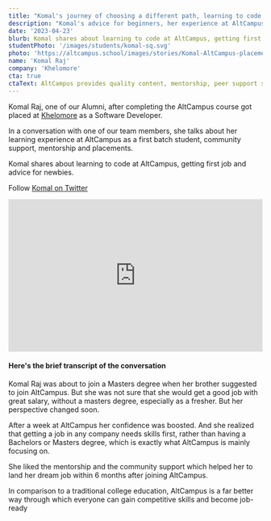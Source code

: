 ```yaml
---
title: "Komal's journey of choosing a different path, learning to code from AltCampus, and finally becoming a software developer."
description: "Komal's advice for beginners, her experience at AltCampus as one of the first students, and becoming job-ready with competitive skills."
date: '2023-04-23'
blurb: Komal shares about learning to code at AltCampus, getting first job and advice for newbies.
studentPhoto: '/images/students/komal-sq.svg'
photo: 'https://altcampus.school/images/stories/Komal-AltCampus-placement.png'
name: 'Komal Raj'
company: 'Khelomore'
cta: true
ctaText: AltCampus provides quality content, mentorship, peer support system, and placement support to help you land a job like Komal 🚀
---
```


Komal Raj, one of our Alumni, after completing the AltCampus course got placed at <a href="https://www.khelomore.com/" target="_blank">Khelomore</a> as a Software Developer.

In a conversation with one of our team members, she talks about her learning experience at AltCampus as a first batch student, community support, mentorship and placements.

Komal shares about learning to code at AltCampus, getting first job and advice for newbies.

Follow [Komal on Twitter](https://twitter.com/_kmlraj)

<div style="padding-bottom: 60%; position: relative">
  <iframe title="Komal's journey of choosing a different path, learning to code from AltCampus, and finally becoming a software developer." aria-hidden="true" width="100%" style="position:absolute" height="100%" src="https://www.youtube.com/embed/L9-mwYMGR84" frameborder="0" allow="accelerometer; autoplay; clipboard-write; encrypted-media; gyroscope; picture-in-picture" allowfullscreen></iframe>
</div>

#### Here's the brief transcript of the conversation

<div className="transcript">

Komal Raj was about to join a Masters degree when her brother suggested to join AltCampus. But she was not sure that she would get a good job with great salary, without a masters degree, especially as a fresher. But her perspective changed soon.

After a week at AltCampus her confidence was boosted. And she realized that getting a job in any company needs skills first, rather than having a Bachelors or Masters degree, which is exactly what AltCampus is mainly focusing on.

She liked the mentorship and the community support which helped her to land her dream job within 6 months after joining AltCampus.

In comparison to a traditional college education, AltCampus is a far better way through which everyone can gain competitive skills and become job-ready

</div>
